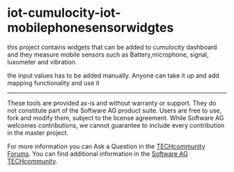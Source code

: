 # iot-cumulocity-iot-mobilephonesensorwidgtes
this project contains widgets that can be added to cumulocity dashboard and they measure mobile sensors such as Battery,microphone, signal, luxometer and vibration.

the input values has to be added manually. Anyone can take it up and add mapping functionality and use it

______________________
These tools are provided as-is and without warranty or support. They do not constitute part of the Software AG product suite. Users are free to use, fork and modify them, subject to the license agreement. While Software AG welcomes contributions, we cannot guarantee to include every contribution in the master project.

For more information you can Ask a Question in the [TECHcommunity Forums](http://tech.forums.softwareag.com).
You can find additional information in the [Software AG TECHcommunity](http://techcommunity.softwareag.com).
